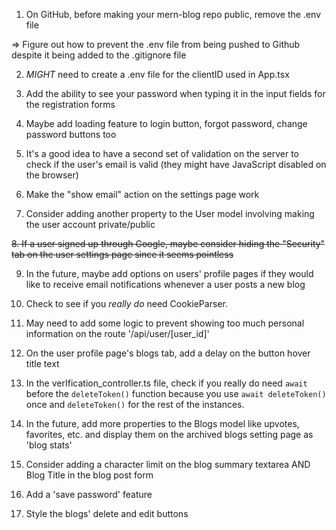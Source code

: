 1. On GitHub, before making your mern-blog repo public, remove the .env file

=> Figure out how to prevent the .env file from being pushed to Github despite it being added to the .gitignore file

2. _MIGHT_ need to create a .env file for the clientID used in App.tsx

3. Add the ability to see your password when typing it in the input fields for the registration forms

4. Maybe add loading feature to login button, forgot password, change password buttons too

5. It's a good idea to have a second set of validation on the server to check if the user's email is valid (they might have JavaScript disabled on the browser)

6. Make the "show email" action on the settings page work

7. Consider adding another property to the User model involving making the user account private/public

~~8. If a user signed up through Google, maybe consider hiding the "Security" tab on the user settings page since it seems pointless~~

9. In the future, maybe add options on users' profile pages if they would like to receive email notifications whenever a user posts a new blog

10. Check to see if you _really do_ need CookieParser.

11. May need to add some logic to prevent showing too much personal information on the route '/api/user/[user_id]'

12. On the user profile page's blogs tab, add a delay on the button hover title text

13. In the verIfication_controller.ts file, check if you really do need `await` before the `deleteToken()` function because you use `await deleteToken()` once and `deleteToken()` for the rest of the instances.

14. In the future, add more properties to the Blogs model like upvotes, favorites, etc. and display them on the archived blogs setting page as 'blog stats'

15. Consider adding a character limit on the blog summary textarea AND Blog Title in the blog post form

16. Add a 'save password' feature

17. Style the blogs' delete and edit buttons
